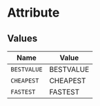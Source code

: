 # Attribute


## Values

| Name        | Value       |
| ----------- | ----------- |
| `BESTVALUE` | BESTVALUE   |
| `CHEAPEST`  | CHEAPEST    |
| `FASTEST`   | FASTEST     |